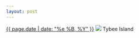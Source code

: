 ```yaml
---
layout: post
---
```


<p>
  <time><a href="/424">{{ page.date | date: "%e %B, %Y" }}</a></time>
  <a href="/424"><img src="{{ site.assets_url }}/424.jpg"/></a>
  <span>Tybee Island</span>
</p>
